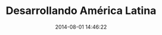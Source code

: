 ---
title: Desarrollando América Latina
date: 2014-08-01 14:46:22
img: dal.png
thumb: dal-thumb.png
description: Desarrollando América Latina (DAL) impulsa una cultura y una comunidad de innovación y emprendimiento social en la región, usando el poder de la tecnología, los datos abiertos y la colaboración entre actores sociales como motor de cambio. Es así como impulsamos el desarrollo de aplicaciones innovadoras, sustentables, escalables y de alto impacto social gracias a nuestra gran comunidad de emprendedores, desarrolladores, diseñadores y mentes creativas, en conjunto a actores de Gobiernos y de organizaciones locales.
site_url: http://desarrollandoamerica.org
status: activo
---